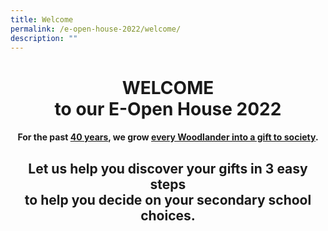 ```yaml
---
title: Welcome
permalink: /e-open-house-2022/welcome/
description: ""
---
```

<center><h1>WELCOME<br>to our E-Open House 2022</h1></center>

<center><h4>For the past <a href="/about-us/our-40th-anniversary/">40 years</a>, we grow <a href="/about-us/school-identity/">every Woodlander into a gift to society</a>.


Let us help you discover your gifts in 3 easy steps  
to help you decide on your secondary school choices.
----------------------------------------------------------------------------------------------------------